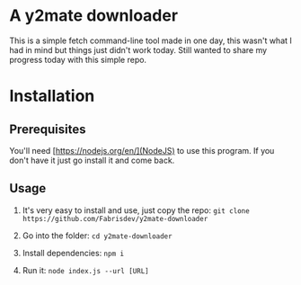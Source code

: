 # A y2mate downloader
This is a simple fetch command-line tool made in one day, this wasn't what I had in mind but things just didn't work today. Still wanted to share my progress today with this simple repo.

# Installation

## Prerequisites
You'll need [https://nodejs.org/en/](NodeJS) to use this program. If you don't have it just go install it and come back.

## Usage
1) It's very easy to install and use, just copy the repo:
`git clone https://github.com/Fabrisdev/y2mate-downloader`

2) Go into the folder:
`cd y2mate-downloader`

3) Install dependencies: 
`npm i`

4) Run it:
`node index.js --url [URL]`

